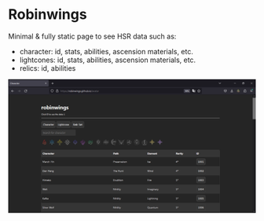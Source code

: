 # Robinwings
Minimal & fully static page to see HSR data such as:
- character: id, stats, abilities, ascension materials, etc.
- lightcones: id, stats, abilities, ascension materials, etc.
- relics: id, abilities

![image](https://raw.githubusercontent.com/robinwings/robinwings.github.io/refs/heads/main/screenshots/avatar.png)
